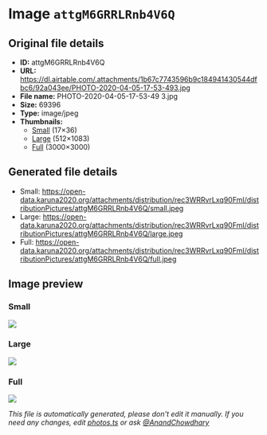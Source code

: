 # Image `attgM6GRRLRnb4V6Q`

## Original file details

- **ID:** attgM6GRRLRnb4V6Q
- **URL:** https://dl.airtable.com/.attachments/1b67c7743596b9c184941430544dfbc6/92a043ee/PHOTO-2020-04-05-17-53-493.jpg
- **File name:** PHOTO-2020-04-05-17-53-49 3.jpg
- **Size:** 69396
- **Type:** image/jpeg
- **Thumbnails:**
  - [Small](https://dl.airtable.com/.attachmentThumbnails/9b90ae3dfbccde775a12ce7673838b9e/72278b2c) (17×36)
  - [Large](https://dl.airtable.com/.attachmentThumbnails/9aa8c17a4f00a82f9fbfa1061863cf40/2ed278ea) (512×1083)
  - [Full](https://dl.airtable.com/.attachmentThumbnails/3bec1883eef4b643b2f1a99d9fdf2a92/ac684a41) (3000×3000)

## Generated file details

- Small: https://open-data.karuna2020.org/attachments/distribution/rec3WRRvrLxq90FmI/distributionPictures/attgM6GRRLRnb4V6Q/small.jpeg
- Large: https://open-data.karuna2020.org/attachments/distribution/rec3WRRvrLxq90FmI/distributionPictures/attgM6GRRLRnb4V6Q/large.jpeg
- Full: https://open-data.karuna2020.org/attachments/distribution/rec3WRRvrLxq90FmI/distributionPictures/attgM6GRRLRnb4V6Q/full.jpeg

## Image preview

### Small

![](https://open-data.karuna2020.org/attachments/distribution/rec3WRRvrLxq90FmI/distributionPictures/attgM6GRRLRnb4V6Q/small.jpeg)

### Large

![](https://open-data.karuna2020.org/attachments/distribution/rec3WRRvrLxq90FmI/distributionPictures/attgM6GRRLRnb4V6Q/large.jpeg)

### Full

![](https://open-data.karuna2020.org/attachments/distribution/rec3WRRvrLxq90FmI/distributionPictures/attgM6GRRLRnb4V6Q/full.jpeg)

_This file is automatically generated, please don't edit it manually. If you need any changes, edit [photos.ts](/photos.ts) or ask [@AnandChowdhary](https://github.com/AnandChowdhary)_
